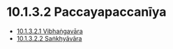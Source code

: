 

# 10.1.3.2 Paccayapaccanīya

* [10.1.3.2.1 Vibhaṅgavāra](10.1.3.2/10.1.3.2.1.md)
* [10.1.3.2.2 Saṅkhyāvāra](10.1.3.2/10.1.3.2.2.md)



